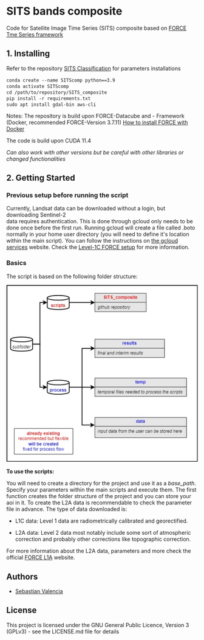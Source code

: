 # SITS bands composite

Code for Satellite Image Time Series (SITS) composite based on [FORCE Tme Series framework](https://force-eo.readthedocs.io/en/latest/index.html)

## 1. Installing

Refer to the repository [SITS Classification](https://github.com/LUP-LuftbildUmweltPlanung/SITS_classification) for parameters installations 

```
conda create --name SITScomp python==3.9
conda activate SITScomp
cd /path/to/repository/SITS_composite
pip install -r requirements.txt
sudo apt install gdal-bin aws-cli
```
Notes: 
The repository is build upon FORCE-Datacube and - Framework (Docker, recommended FORCE-Version 3.7.11)
[How to install FORCE with Docker](https://force-eo.readthedocs.io/en/latest/setup/docker.html#docker)

The code is build upon CUDA 11.4

_Can also work with other versions but be careful with other libraries or changed functionalities_

## 2. Getting Started

### Previous setup before running the script

Currently, Landsat data can be downloaded without a login, but downloading Sentinel-2  
data requires authentication. This is done through gcloud only needs to be done once before the first run. 
Running gcloud will create a file called .boto normally in your home user directory (you will need to define it's location within the main script).
You can follow the instructions on 
[the gcloud services](https://cloud.google.com/sdk/docs/install) website. Check the [Level-1C FORCE setup](https://force-eo.readthedocs.io/en/latest/howto/level1-csd.html) for more information.



### Basics

The script is based on the following folder structure:

![structure](img/SITS_class_image.jpg)

**To use the scripts:**

You will need to create a directory for the project and use it as a _base_path_. 
Specify your parameters within the main scripts and execute them. 
The first function creates the folder structure of the project and you can store your aoi in it.
To create the L2A data is recommendable to check the parameter file in advance. The type of data downloaded is:
* L1C data:
Level 1 data are radiometrically calibrated and georectified.

* L2A data:
Level 2 data most notably include some sort of atmospheric correction and probably other corrections like topographic 
correction.

For more information about the L2A data, parameters and more check the official [FORCE L1A](https://force-eo.readthedocs.io/en/latest/howto/l2-ard.html) website.

## Authors

* [Sebastian Valencia](https://github.com/Azarozo19)

## License

This project is licensed under the GNU General Public Licence, Version 3 (GPLv3) - see the LICENSE.md file for details


